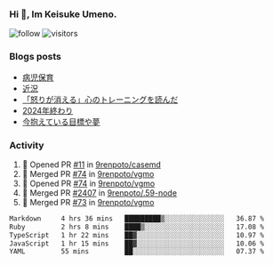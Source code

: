### Hi 👋, Im Keisuke Umeno.

<!--
**9renpoto/9renpoto** is a ✨ _special_ ✨ repository because its `README.md` (this file) appears on your GitHub profile.

Here are some ideas to get you started:

- 🔭 I’m currently working on ...
- 🌱 I’m currently learning ...
- 👯 I’m looking to collaborate on ...
- 🤔 I’m looking for help with ...
- 💬 Ask me about ...
- 📫 How to reach me: ...
- 😄 Pronouns: ...
- ⚡ Fun fact: ...
-->

![follow](https://img.shields.io/github/followers/9renpoto?label=Follow&style=social)
![visitors](https://komarev.com/ghpvc/?username=9renpoto&label=Profile%20views&color=0e75b6&style=flat)

### Blogs posts

<!-- BLOG-POST-LIST:START -->
- [病児保育](https://9renpoto.win/entry/2025/09/25/childcare_for_sick_children)
- [近況](https://9renpoto.win/entry/2025/04/05/current_status)
- [「怒りが消える」心のトレーニングを読んだ](https://9renpoto.win/entry/2025/02/01/anger-management)
- [2024年終わり](https://9renpoto.win/entry/2024/12/31/2024-end)
- [今抱えている目標や夢](https://9renpoto.win/entry/2024/12/02/objective)
<!-- BLOG-POST-LIST:END -->

### Activity

<!--START_SECTION:activity-->
1. 💪 Opened PR [#11](https://github.com/9renpoto/casemd/pull/11) in [9renpoto/casemd](https://github.com/9renpoto/casemd)
2. 🎉 Merged PR [#74](https://github.com/9renpoto/vgmo/pull/74) in [9renpoto/vgmo](https://github.com/9renpoto/vgmo)
3. 💪 Opened PR [#74](https://github.com/9renpoto/vgmo/pull/74) in [9renpoto/vgmo](https://github.com/9renpoto/vgmo)
4. 🎉 Merged PR [#2407](https://github.com/9renpoto/.59-node/pull/2407) in [9renpoto/.59-node](https://github.com/9renpoto/.59-node)
5. 🎉 Merged PR [#73](https://github.com/9renpoto/vgmo/pull/73) in [9renpoto/vgmo](https://github.com/9renpoto/vgmo)
<!--END_SECTION:activity-->

<!--START_SECTION:waka-->

```txt
Markdown     4 hrs 36 mins   █████████▒░░░░░░░░░░░░░░░   36.87 %
Ruby         2 hrs 8 mins    ████▒░░░░░░░░░░░░░░░░░░░░   17.08 %
TypeScript   1 hr 22 mins    ██▓░░░░░░░░░░░░░░░░░░░░░░   10.97 %
JavaScript   1 hr 15 mins    ██▓░░░░░░░░░░░░░░░░░░░░░░   10.06 %
YAML         55 mins         ██░░░░░░░░░░░░░░░░░░░░░░░   07.37 %
```

<!--END_SECTION:waka-->
